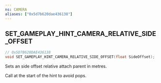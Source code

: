 ```yaml
---
ns: CAMERA
aliases: ["0x5d7b620dae436138"]
---
```

## SET_GAMEPLAY_HINT_CAMERA_RELATIVE_SIDE_OFFSET

```c
// 0x5D7B620DAE436138
void SET_GAMEPLAY_HINT_CAMERA_RELATIVE_SIDE_OFFSET(float SideOffset);
```

Sets an side offset relative attach parent in metres.

Call at the start of the hint to avoid pops.

